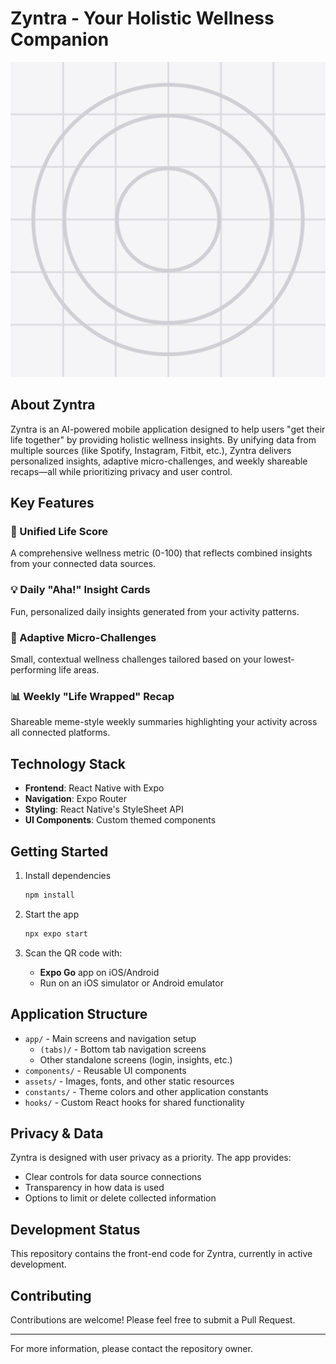 # Zyntra - Your Holistic Wellness Companion

![Zyntra App](./assets/images/icon.png)

## About Zyntra

Zyntra is an AI-powered mobile application designed to help users "get their life together" by providing holistic wellness insights. By unifying data from multiple sources (like Spotify, Instagram, Fitbit, etc.), Zyntra delivers personalized insights, adaptive micro-challenges, and weekly shareable recaps—all while prioritizing privacy and user control.

## Key Features

### 🔢 Unified Life Score
A comprehensive wellness metric (0-100) that reflects combined insights from your connected data sources.

### 💡 Daily "Aha!" Insight Cards
Fun, personalized daily insights generated from your activity patterns.

### 🎯 Adaptive Micro-Challenges
Small, contextual wellness challenges tailored based on your lowest-performing life areas.

### 📊 Weekly "Life Wrapped" Recap
Shareable meme-style weekly summaries highlighting your activity across all connected platforms.

## Technology Stack

- **Frontend**: React Native with Expo
- **Navigation**: Expo Router
- **Styling**: React Native's StyleSheet API
- **UI Components**: Custom themed components

## Getting Started

1. Install dependencies

   ```bash
   npm install
   ```

2. Start the app

   ```bash
   npx expo start
   ```

3. Scan the QR code with:
   - **Expo Go** app on iOS/Android
   - Run on an iOS simulator or Android emulator

## Application Structure

- `app/` - Main screens and navigation setup
  - `(tabs)/` - Bottom tab navigation screens
  - Other standalone screens (login, insights, etc.)
- `components/` - Reusable UI components
- `assets/` - Images, fonts, and other static resources
- `constants/` - Theme colors and other application constants
- `hooks/` - Custom React hooks for shared functionality

## Privacy & Data

Zyntra is designed with user privacy as a priority. The app provides:
- Clear controls for data source connections
- Transparency in how data is used
- Options to limit or delete collected information

## Development Status

This repository contains the front-end code for Zyntra, currently in active development.

## Contributing

Contributions are welcome! Please feel free to submit a Pull Request.

---

For more information, please contact the repository owner.
